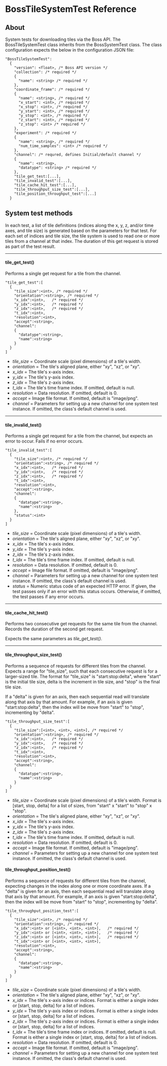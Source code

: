 # BossTileSystemTest Reference
## About
System tests for downloading tiles via the Boss API. The BossTileSystemTest class inherits from the BossSystemTest class. The class configuration expects the below in the configuration JSON file:

```
"BossTileSystemTest":
  {
    "version": <float>, /* Boss API version */
    "collection": /* required */
    {
      "name": <string> /* required */
    },
    "coordinate_frame": /* required */
    {
      "name": <string>, /* required */
      "x_start": <int>, /* required */
      "x_stop": <int>, /* required */
      "y_start": <int>, /* required */
      "y_stop": <int>, /* required */
      "z_start": <int>, /* required */
      "z_stop": <int> /* required */
    },
    "experiment": /* required */
    {
      "name": <string>, /* required */
      "num_time_samples": <int> /* required */
    },
    "channel": /* requred, defines Initial/default channel */
    {
      "name": <string>,
      "datatype": <string> /* required */
    },
    "tile_get_test:[...],
    "tile_invalid_test":[...],
    "tile_cache_hit_test":[...],
    "tile_throughput_size_test":[...],
    "tile_position_throughput_test":[...]
  }
```

## System test methods
In each test, a list of tile definitions (indices along the x, y, z, and/or time axes, and tile size) is generated based on the parameters for that test. For each set of indices and tile size, the tile system is used to read one or more tiles from a channel at that index.  The duration of this get request is stored as part of the test result.

---
#### tile_get_test()
Performs a single get request for a tile from the channel.

```
"tile_get_test":[
  {
    "tile_size":<int>, /* required */
    "orientation":<string>, /* required */
    "x_idx":<int>,   /* required */
    "y_idx":<int>,   /* required */
    "z_idx":<int>,   /* required */
    "t_idx":<int>,
    "resolution":<int>,
    "accept":<string>,
    "channel":
    {
      "datatype":<string>,
      "name":<string>
    }
  }
]
```
- *tile_size* = Coordinate scale (pixel dimensions) of a tile's width.
- *orientation* = The tile's aligned plane, either "xy", "xz", or "xy".
- *x_idx* = The tile's x-axis index.
- *y_idx* = The tile's y-axis index.
- *z_idx* = The tile's z-axis index.
- *t_idx* = The tile's time frame index. If omitted, default is null.
- *resolution* = Data resolution.  If omitted, default is 0.
- *accept* = Image file format.  If omitted, default is "image/png".
- *channel* = Parameters for setting up a new channel for one system test instance.  If omitted, the class's default channel is used.

---
#### tile_invalid_test()
Performs a single get request for a tile from the channel, but expects an error to occur.  Fails if no error occurs.

```
"tile_invalid_test":[
  {
    "tile_size":<int>, /* required */
    "orientation":<string>, /* required */
    "x_idx":<int>,   /* required */
    "y_idx":<int>,   /* required */
    "z_idx":<int>,   /* required */
    "t_idx":<int>,
    "resolution":<int>,
    "accept":<string>,
    "channel":
    {
      "datatype":<string>,
      "name":<string>
    },
    "status":<int>
  }
]
```
- *tile_size* = Coordinate scale (pixel dimensions) of a tile's width.
- *orientation* = The tile's aligned plane, either "xy", "xz", or "xy".
- *x_idx* = The tile's x-axis index.
- *y_idx* = The tile's y-axis index.
- *z_idx* = The tile's z-axis index.
- *t_idx* = The tile's time frame index. If omitted, default is null.
- *resolution* = Data resolution.  If omitted, default is 0.
- *accept* = Image file format.  If omitted, default is "image/png".
- *channel* = Parameters for setting up a new channel for one system test instance.  If omitted, the class's default channel is used.
- *status* = Numeric status code of an expected HTTP error.  If given, the test passes only if an error with this status occurs. Otherwise, if omitted, the test passes if any error occurs.

---
#### tile_cache_hit_test()
Performs two consecutive get requests for the same tile from the channel. Records the duration of the second get request.

Expects the same parameters as *tile_get_test()*.

---
#### tile_throughput_size_test()
Performs a sequence of requests for different tiles from the channel. Expects a range for "tile_size", such that each consecutive request is for a larger-sized tile. The format for "tile_size" is "start:stop:delta", where "start" is the initial tile size, delta is the increment in tile size, and "stop" is the final tile size.

If a "delta" is given for an axis, then each sequential read will translate along that axis by that amount.  For example, if an axis is given "start:stop:delta", then the index will be move from "start" to "stop", incrementing by "delta".

```
"tile_throughput_size_test":[
  {
    "tile_size":[<int>, <int>, <int>], /* required */
    "orientation":<string>, /* required */
    "x_idx":<int>,   /* required */
    "y_idx":<int>,   /* required */
    "z_idx":<int>,   /* required */
    "t_idx":<int>,
    "resolution":<int>,
    "accept":<string>,
    "channel":
    {
      "datatype":<string>,
      "name":<string>
    }
  }
]
```
- *tile_size* = Coordinate scale (pixel dimensions) of a tile's width. Format is [start, stop, delta] for a list of sizes, from "start" x "start" to "stop" x "stop".
- *orientation* = The tile's aligned plane, either "xy", "xz", or "xy".
- *x_idx* = The tile's x-axis index.
- *y_idx* = The tile's y-axis index.
- *z_idx* = The tile's z-axis index.
- *t_idx* = The tile's time frame index. If omitted, default is null.
- *resolution* = Data resolution.  If omitted, default is 0.
- *accept* = Image file format.  If omitted, default is "image/png".
- *channel* = Parameters for setting up a new channel for one system test instance.  If omitted, the class's default channel is used.

#### tile_throughput_position_test()
Performs a sequence of requests for different tiles from the channel, expecting changes in the index along one or more coordinate axes. If a "delta" is given for an axis, then each sequential read will translate along that axis by that amount.  For example, if an axis is given "start:stop:delta", then the index will be move from "start" to "stop", incrementing by "delta".

```
"tile_throughput_position_test":[
  {
    "tile_size":<int>, /* required */
    "orientation":<string>, /* required */
    "x_idx":<int> or [<int>, <int>, <int>],   /* required */
    "y_idx":<int> or [<int>, <int>, <int>],   /* required */
    "z_idx":<int> or [<int>, <int>, <int>],   /* required */
    "t_idx":<int> or [<int>, <int>, <int>],
    "resolution":<int>,
    "accept":<string>,
    "channel":
    {
      "datatype":<string>,
      "name":<string>
    }
  }
]
```
- *tile_size* = Coordinate scale (pixel dimensions) of a tile's width.
- *orientation* = The tile's aligned plane, either "xy", "xz", or "xy".
- *x_idx* = The tile's x-axis index or indices. Format is either a single index or [start, stop, delta] for a list of indices.
- *y_idx* = The tile's y-axis index or indices. Format is either a single index or [start, stop, delta] for a list of indices.
- *z_idx* = The tile's z-axis index or indices. Format is either a single index or [start, stop, delta] for a list of indices.
- *t_idx* = The tile's time frame index or indices. If omitted, default is null. Format is either a single index or [start, stop, delta] for a list of indices.
- *resolution* = Data resolution.  If omitted, default is 0.
- *accept* = Image file format.  If omitted, default is "image/png".
- *channel* = Parameters for setting up a new channel for one system test instance.  If omitted, the class's default channel is used.
